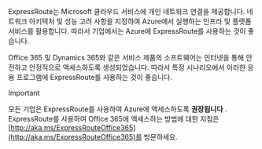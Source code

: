 ExpressRoute는 Microsoft 클라우드 서비스에 개인 네트워크 연결을 제공합니다. 네트워크 아키텍처 및 성능 고려 사항을 지정하여 Azure에서 실행하는 인프라 및 플랫폼 서비스를 활용합니다. 따라서 기업에서는 Azure에 ExpressRoute를 사용하는 것이 좋습니다.

Office 365 및 Dynamics 365와 같은 서비스 제품의 소프트웨어는 인터넷을 통해 안전하고 안정적으로 액세스하도록 생성되었습니다.  따라서 특정 시나리오에서 이러한 응용 프로그램에 ExpressRoute를 사용하는 것이 좋습니다.

> [!IMPORTANT]
> 모든 기업은 ExpressRoute를 사용하여 Azure에 액세스하도록 **권장됩니다** . ExpressRoute를 사용하여 Office 365에 액세스하는 방법에 대한 지침은 [http://aka.ms/ExpressRouteOffice365](http://aka.ms/ExpressRouteOffice365)를 방문하세요.
> 
> 



<!--HONumber=Feb17_HO1-->


